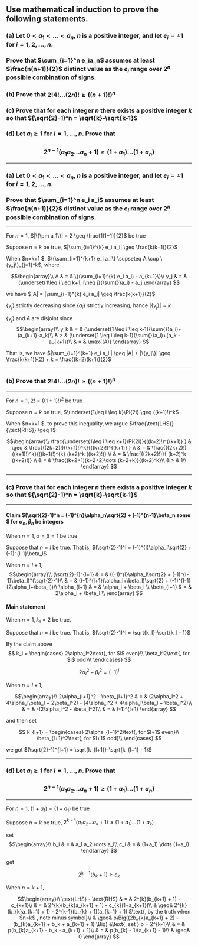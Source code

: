 ## Use mathematical induction to prove the following statements.

### (a) Let $0<a_1<\dots<a_n$, $n$ is a positive integer, and let $e_i = \pm 1$ for $i=1,2,\dots,n$.

### Prove that $\sum_{i=1}^n e_ia_n$ assumes at least $\frac{n(n+1)}{2}$ distinct value as the $e_i$ range over $2^n$ possible combination of signs.

### (b) Prove that $2!4!\dots (2n)! \geq ((n+1)!)^n$

### (c) Prove that for each integer $n$ there exists a positive integer $k$ so that $(\sqrt{2}-1)^n = \sqrt{k}-\sqrt{k-1}$

### (d) Let $a_i \geq 1$ for $i=1,\dots ,n$. Prove that

### $$2^{n-1}(a_1 a_2 \dots a_n + 1) \geq (1+a_1) \dots (1+a_n)$$



---

### (a) Let $0<a_1<\dots<a_n$, $n$ is a positive integer, and let $e_i = \pm 1$ for $i=1,2,\dots,n$.

### Prove that $\sum_{i=1}^n e_i a_i$ assumes at least $\frac{n(n+1)}{2}$ distinct value as the $e_i$ range over $2^n$ possible combination of signs.



---

For $n=1$, $|\{\pm a_1\}| = 2 \geq \frac{1(1+1)}{2}$ be true

Suppose $n=k$ be true, $|\sum_{i=1}^{k} e_i a_i| \geq \frac{k(k+1)}{2}$

When $n=k+1 $, $\{\sum_{i=1}^{k+1} e_i a_i\} \supseteq A \cup \{y_j\}_{j=1}^k$, where

$$\begin{array}\\
A    & = & \{(\sum_{i=1}^{k} e_i a_i) - a_{k+1}\}\\
y_j  & = & (\underset{1\leq i \leq k+1, i\neq j}{\sum{}}a_i) - a_j
\end{array}
$$

we have $|A| = |\sum_{i=1}^{k} e_i a_i| \geq \frac{k(k+1)}{2}$

$\{y_j\}$ strictly decreasing since $\{a_i\}$ strictly increasing, hance $|\{y_j\}|=k$

$\{y_j\}$ and $A$ are disjoint since
$$\begin{array}\\
y_k & = & (\underset{1 \leq i \leq k-1}{\sum{}}a_i)+(a_{k+1}-a_k)\\
    & > & (\underset{1 \leq i \leq k-1}{\sum{}}a_i)+(a_k - a_{k+1})\\
    & = & \max{(A)}
\end{array}
$$

That is, we have $|\sum_{i=1}^{k+1} e_i a_i | \geq |A| + |\{y_j\}| \geq \frac{k(k+1)}{2} + k = \frac{(k+2)(k+1)}{2}$



---

### (b) Prove that $2!4!\dots (2n)! \geq ((n+1)!)^n$

---

For $n=1$, $2!= ((1+1)!)^2$ be true

Suppose $n=k$ be true, $\underset{1\leq i \leq k}\Pi{2i} \geq ((k+1)!)^k$

When $n=k+1 $, to prove this inequality, we argue $\frac{\text{LHS}}{\text{RHS}} \geq 1$

$$\begin{array}\\
\frac{\underset{1\leq i \leq k+1}\Pi{2i}}{((k+2)!)^{(k+1)} } & \geq & \frac{((2k+2)!)((k+1)!)^k}{((k+2)!)^{(k+1)} } \\
                                                             &  =   & \frac{((2k+2)!)((k+1)!)^k}{((k+1)!)^{k} (k+2)^k
                                                                                                 ((k+2)!)} \\
                                                             &  =   & \frac{((2k+2)!)}{ (k+2)^k ((k+2)!)} \\
                                                             &  =   & \frac{(k+2+1)(k+2+2)\dots (k+2+k)}{(k+2)^k}\\
                                                             &  >   & 1\\
\end{array}
$$



---

### (c) Prove that for each integer $n$ there exists a positive integer $k$ so that $(\sqrt{2}-1)^n = \sqrt{k}-\sqrt{k-1}$

---

#### Claim $(\sqrt{2}-1)^n = (-1)^{n}\alpha_n\sqrt{2} + (-1)^{n-1}\beta_n some $ for $\alpha_n, \beta_n$ be integers

When $n=1, \alpha=\beta=1$ be true

Suppose that $n=l$ be true. That is, $(\sqrt{2}-1)^l = (-1)^{l}\alpha_l\sqrt{2} + (-1)^{l-1}\beta_l$

When $n=l+1$,
$$\begin{array}\\
(\sqrt{2}-1)^{l+1} & = & ((-1)^{l}\alpha_l\sqrt{2} + (-1)^{l-1}\beta_l)*(\sqrt{2}-1)\\
                   & = & ((-1)^{l+1}(\alpha_l+\beta_l)\sqrt{2} + (-1)^{l-1}(2\alpha_l+\beta_l))\\
\alpha_{l+1}       & = & \alpha_l + \beta_l \\
\beta_{l+1}        & = & 2\alpha_l + \beta_l \\
\end{array}
$$

#### Main statement

When $n=1, k_1=2$ be true.

Suppose that $n=l$ be true. That is, $(\sqrt{2}-1)^l = \sqrt{k_l}-\sqrt{k_l - 1}$

By the claim above
$$
k_l = 
\begin{cases}
2\alpha_l^2\text{, for $l$ even}\\
\beta_l^2\text{, for $l$ odd}\\
\end{cases}
$$

$$
2\alpha_l^2 - \beta_l^2 = (-1)^l
$$


When $n=l+1$,

$$\begin{array}\\
2\alpha_{l+1}^2 - \beta_{l+1}^2 & = & (2\alpha_l^2 + 4\alpha_l\beta_l + 2\beta_l^2)
                                        - (4\alpha_l^2 + 4\alpha_l\beta_l + \beta_l^2)\\
                                & = & -(2\alpha_l^2 - \beta_l^2)\\
                                & = & (-1)^{l+1}
\end{array}
$$

and then set

$$
k_{l+1} = 
\begin{cases}
2\alpha_{l+1}^2\text{, for $l+1$ even}\\
\beta_{l+1}^2\text{, for $l+1$ odd}\\
\end{cases}
$$

we got $(\sqrt{2}-1)^{l+1} = \sqrt{k_{l+1}}-\sqrt{k_{l+1} - 1}$



---
### (d) Let $a_i \geq 1$ for $i=1,\dots ,n$. Prove that

### $$2^{n-1}(a_1 a_2  \dots a_n + 1) \geq (1+a_1) \dots (1+a_n)$$
---

For $n=1$, $(1+a_1) = (1+a_1)$ be true

Suppose $n=k$ be true, $2^{k-1}(a_1 a_2 \dots a_k + 1) \geq (1+a_1) \dots (1+a_k)$

set
$$\begin{array}\\
b_i & = & a_1 a_2 \dots a_i\\
c_i & = & (1+a_1) \dots (1+a_i)
\end{array}
$$

get

$$ 2^{k-1}(b_{k} + 1) \geq c_{k} $$


When $n=k+1$,

$$\begin{array}\\
\text{LHS} - \text{RHS} &  =  & 2^{k}(b_{k+1} + 1) - c_{k+1}\\
                        &  =  & 2^{k}(b_{k}a_{k+1} + 1) - c_{k}(1+a_{k+1})\\
                        & \geq& 2^{k}(b_{k}a_{k+1} + 1) - 2^{k-1}(b_{k} + 1)(a_{k+1} + 1)
                                 &\text{,  by the truth when $n=k$ , note minus symbol}\\
                        & \geq& p\Big((2b_{k}a_{k+1} + 2) - (b_{k}a_{k+1} + b_k + a_{k+1} + 1) \Big)
                                 &\text{, set } p =  2^{k-1}\\
                        &  =  & p(b_{k}a_{k+1} - b_k - a_{k+1} + 1)\\
                        &  =  & p(b_{k} - 1)(a_{k+1} - 1)\\
                        & \geq& 0
\end{array}
$$


